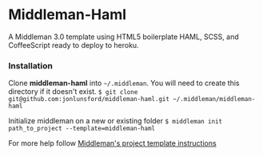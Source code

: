 # Middleman-Haml

A Middleman 3.0 template using HTML5 boilerplate HAML, SCSS, and CoffeeScript
ready to deploy to heroku.

### Installation ###

Clone **middleman-haml** into `~/.middleman`. You will need to create this directory if it doesn't exist.
```$ git clone git@github.com:jonlunsford/middleman-haml.git ~/.middleman/middleman-haml```

Initialize middleman on a new or existing folder `$ middleman init path_to_project --template=middleman-haml`


For more help follow [Middleman's project template instructions](http://middlemanapp.com/getting-started/welcome/)


